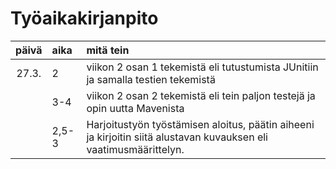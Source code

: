 # Työaikakirjanpito

| päivä | aika | mitä tein |
| :----:|:-----| :-----|
| 27.3. | 2    | viikon 2 osan 1 tekemistä eli tutustumista JUnitiin ja samalla testien tekemistä |
|	| 3-4  | viikon 2 osan 2 tekemistä eli tein paljon testejä ja opin uutta Mavenista |
|	| 2,5-3 | Harjoitustyön työstämisen aloitus, päätin aiheeni ja kirjoitin siitä alustavan kuvauksen eli vaatimusmäärittelyn. |
